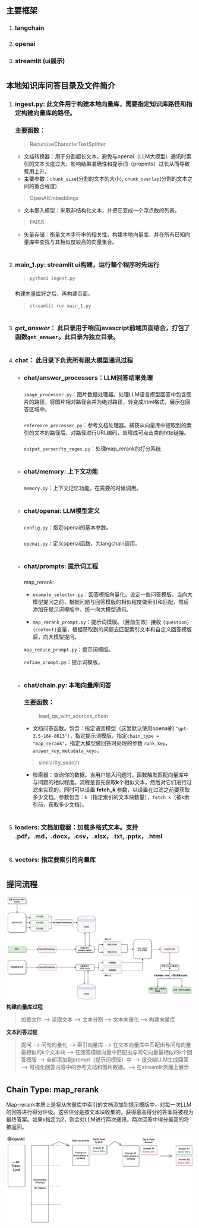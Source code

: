 ## **主要框架**
1. ### langchain 
2. ### openai
3. ### streamlit (ui展示)
#
## **本地知识库问答目录及文件简介**
1. ### **ingest.py: 此文件用于构建本地向量库，需要指定知识库路径和指定构建向量库的路径。**
    ### 主要函数：
    > RecursiveCharacterTextSplitter 
    
    - 文档转换器：用于分割超长文本，避免与openai（LLM大模型）通讯时索引的文本长度过大，影响结果准确性和提示词（propmts）过长从而导致费用上升。
    - 主要参数：`chunk_size`(分割的文本的大小), `chunk_overlap`(分割的文本之间的重合程度)

    > OpenAIEmbeddings
    - 文本嵌入模型：采取非结构化文本，并把它变成一个浮点数的列表。 

    > FAISS 
    - 矢量存储：衡量文本字符串的相关性，构建本地向量库，并在所有已知向量库中查找与其相似度较高的向量集合。
    #
2. ### **main_1.py: streamlit ui构建，运行整个程序时先运行**
    > `python3 ingest.py`
    ###
    构建向量库好之后，再构建页面。
    >`streamlit run main_1.py`
    ###
    #
3. ### **_get_answer_： 此目录用于响应javascript前端页面结合，打包了函数`get_answer`。此目录为独立目录。**
    #
4. ### **chat： 此目录下负责所有跟大模型通讯过程**
    ### 
    - ### chat/answer_processers：LLM回答结果处理
        ###
        `image_processer.py`：图片数据处理器。处理LLM语言模型回答中包含图片的路径，将图片相对路径合并为绝对路径，转变成html格式，展示在回答区域中。
        ###
        `reference_processer.py`：参考文档处理器。捕获从向量库中提取到的索引的文本的路径后，对路径进行URL编码，处理成可点击类的http链接。
        ###
        `output_parser/ty_regex.py`：处理map_rerank的打分系统
        #
        
    - ### chat/memory: 上下文功能
        ###
        `memory.py`：上下文记忆功能。在需要的时候调用。
        #
    - ### chat/openai: LLM模型定义
        ###
        `config.py`：指定openai的基本参数。
        ###
         `openai.py`：定义openai函数，为langchain调用。
         #
    - ### chat/prompts: 提示词工程
        ###
        map_rerank:
        - `example_selector.py`：回答模版向量化。设定一些问答模版，当向大模型提问之前，根据问题与回答模版的相似程度做索引和匹配，然后添加在提示词模版中，统一向大模型通讯。

        - `map_rerank_prompt.py`：提示词模版。（目前生效）接收 `{question} {context}`变量，根据获取到的问题去匹配索引文本和自定义回答模版后，向大模型提问。

        `map_reduce_prompt.py`：提示词模版。

        `refine_prompt.py`：提示词模版。

        #
    - ### chat/chain.py: 本地向量库问答
        ### 主要函数：
        > load_qa_with_sources_chain
        - 文档问答函数。包含：指定语言模型（这里默认使用openai的 `"gpt-3.5-16k-0613"`），指定提示词模版，指定`chain_type = "map_rerank"`，指定大模型做回答时处理的参数 `rank_key`， `answer_key`, `metadata_keys`。
        
        > similarity_search
        - 检索器：查询你的数据。当用户输入问题时，函数触发匹配向量库中与问题的相似程度。流程是首先获取**k**个相似文本，然后对它们进行过滤来实现的。同时可以设置 **fetch_k** 参数，以设置在过滤之前要获取多少文档。参数包含：`k`（指定索引的文本块数量），`fetch_k`（被k索引前，获取多少文档）。


    #
5. ### **loaders: 文档加载器：加载多格式文本。支持 .pdf，.md，.docx，.csv，.xlsx，.txt, .pptx，.html**
    #
6. ### **vectors: 指定要索引的向量库**
#

## **提问流程**

![提问流程.jpg](./image/%E6%8F%90%E9%97%AE%E6%B5%81%E7%A8%8B.jpg)
**构建向量库过程**

> 加载文件 ——> 读取文本 ——> 文本分割 ——> 文本向量化 ——> 构建向量库

**文本问答过程**

> 提问 ——> 问句向量化 ——> 索引向量库 ——> 在文本向量库中匹配出与问句向量最相似的`k`个文本块 ——> 在回答模版向量中匹配出与问句向量最相似的`k`个回答模版 ——> 全部添加到prompt（提示词模版）中 ——> 提交给LLM生成回答 ——> 可视化回答内容中的参考文档和图片数据。——> 在streamlit页面上展示

#
## **Chain Type: map_rerank**
Map-rerank本质上是将从向量库中索引的文档添加到提示模版中，对每一次LLM的回答进行得分评级。这些评分是按文本块收集的，获得最高得分的答案将被视为最终答案。如果`k`指定为2，则会对LLM进行两次通讯，两次回答中得分最高的将被返回。

![openai-map-rerank.png](./image/openai-map-rerank.png)
